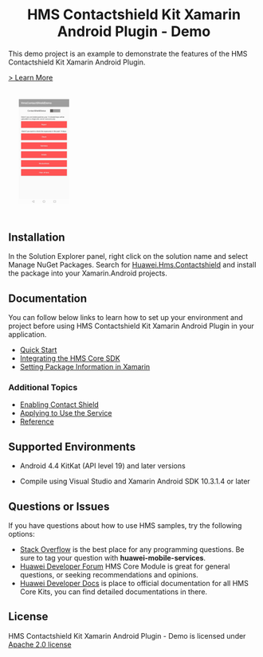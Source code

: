 <p align="center">
  <h1 align="center">HMS Contactshield Kit Xamarin Android Plugin - Demo</h1>
</p>

This demo project is an example to demonstrate the features of the HMS Contactshield Kit Xamarin Android Plugin.

[> Learn More](https://developer.huawei.com/consumer/en/doc/development/HMS-Plugin-Guides-V1/introduction-overview-0000001061074075-V1)

<img src="../.docs/contactShield.jpg" width = 20% height = 20% style="margin:1.5em">

## Installation

In the Solution Explorer panel, right click on the solution name and select Manage NuGet Packages. Search for [Huawei.Hms.Contactshield](https://www.nuget.org/packages/Huawei.Hms.Contactshield) and install the package into your Xamarin.Android projects.

## Documentation

You can follow below links to learn how to set up your environment and project before using HMS Contactshield Kit Xamarin Android Plugin in your application.

- [Quick Start](https://developer.huawei.com/consumer/en/doc/development/HMS-Plugin-Guides-V1/dev-process-0000001061291689-V1)
- [Integrating the HMS Core SDK](https://developer.huawei.com/consumer/en/doc/development/HMS-Plugin-Guides-V1/integrating-sdk-0000001061342029-V1) 
- [Setting Package Information in Xamarin](https://developer.huawei.com/consumer/en/doc/development/HMS-Plugin-Guides-V1/setting-package-0000001061820198-V1) 

### Additional Topics

- [Enabling Contact Shield](https://developer.huawei.com/consumer/en/doc/development/HMS-Plugin-Guides-V1/enabling-contact-shield-0000001061573767-V1)
- [Applying to Use the Service](https://developer.huawei.com/consumer/en/doc/development/HMS-Plugin-Guides-V1/applying-service-0000001061373782-V1)
- [Reference](https://developer.huawei.com/consumer/en/doc/development/HMS-Plugin-References-V1/xamarin-apis-overview-0000001062235522-V1)

## Supported Environments
 
- Android 4.4 KitKat (API level 19) and later versions

- Compile using Visual Studio and Xamarin Android SDK 10.3.1.4 or later

## Questions or Issues

If you have questions about how to use HMS samples, try the following options:
- [Stack Overflow](https://stackoverflow.com/questions/tagged/huawei-mobile-services) is the best place for any programming questions. Be sure to tag your question with 
**huawei-mobile-services**.
- [Huawei Developer Forum](https://forums.developer.huawei.com/forumPortal/en/home?fid=0101187876626530001) HMS Core Module is great for general questions, or seeking recommendations and opinions.
- [Huawei Developer Docs](https://developer.huawei.com/consumer/en/doc/overview/HMS-Core-Plugin) is place to official documentation for all HMS Core Kits, you can find detailed documentations in there.

## License

HMS Contactshield Kit Xamarin Android Plugin - Demo is licensed under [Apache 2.0 license](LICENCE)
